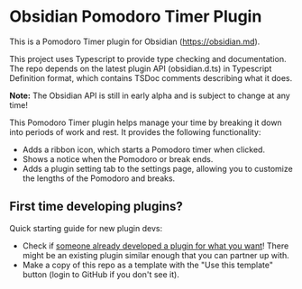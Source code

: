 # Obsidian Pomodoro Timer Plugin

This is a Pomodoro Timer plugin for Obsidian (<https://obsidian.md>).

This project uses Typescript to provide type checking and documentation.
The repo depends on the latest plugin API (obsidian.d.ts) in Typescript Definition format, which contains TSDoc comments describing what it does.

**Note:** The Obsidian API is still in early alpha and is subject to change at any time!

This Pomodoro Timer plugin helps manage your time by breaking it down into periods of work and rest. It provides the following functionality:

- Adds a ribbon icon, which starts a Pomodoro timer when clicked.
- Shows a notice when the Pomodoro or break ends.
- Adds a plugin setting tab to the settings page, allowing you to customize the lengths of the Pomodoro and breaks.

## First time developing plugins?

Quick starting guide for new plugin devs:

- Check if [someone already developed a plugin for what you want](https://obsidian.md/plugins)! There might be an existing plugin similar enough that you can partner up with.
- Make a copy of this repo as a template with the "Use this template" button (login to GitHub if you don't see it).
